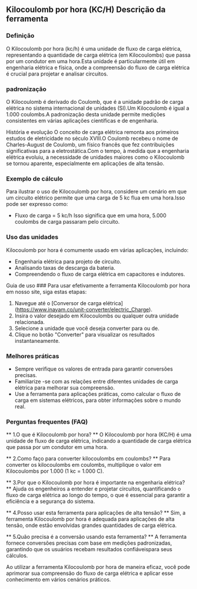 ## Kilocoulomb por hora (KC/H) Descrição da ferramenta

### Definição
O Kilocoulomb por hora (kc/h) é uma unidade de fluxo de carga elétrica, representando a quantidade de carga elétrica (em Kilocoulombs) que passa por um condutor em uma hora.Esta unidade é particularmente útil em engenharia elétrica e física, onde a compreensão do fluxo de carga elétrica é crucial para projetar e analisar circuitos.

### padronização
O Kilocoulomb é derivado do Coulomb, que é a unidade padrão de carga elétrica no sistema internacional de unidades (SI).Um Kilocoulomb é igual a 1.000 coulombs.A padronização desta unidade permite medições consistentes em várias aplicações científicas e de engenharia.

História e evolução
O conceito de carga elétrica remonta aos primeiros estudos de eletricidade no século XVIII.O Coulomb recebeu o nome de Charles-August de Coulomb, um físico francês que fez contribuições significativas para a eletrostática.Com o tempo, à medida que a engenharia elétrica evoluiu, a necessidade de unidades maiores como o Kilocoulomb se tornou aparente, especialmente em aplicações de alta tensão.

### Exemplo de cálculo
Para ilustrar o uso de Kilocoulomb por hora, considere um cenário em que um circuito elétrico permite que uma carga de 5 kc flua em uma hora.Isso pode ser expresso como:
- Fluxo de carga = 5 kc/h
Isso significa que em uma hora, 5.000 coulombs de carga passaram pelo circuito.

### Uso das unidades
Kilocoulomb por hora é comumente usado em várias aplicações, incluindo:
- Engenharia elétrica para projeto de circuito.
- Analisando taxas de descarga da bateria.
- Compreendendo o fluxo de carga elétrica em capacitores e indutores.

Guia de uso ###
Para usar efetivamente a ferramenta Kilocoulomb por hora em nosso site, siga estas etapas:
1. Navegue até o [Conversor de carga elétrica] (https://www.inayam.co/unit-converter/electric_Charge).
2. Insira o valor desejado em Kilocoulombs ou qualquer outra unidade relacionada.
3. Selecione a unidade que você deseja converter para ou de.
4. Clique no botão "Converter" para visualizar os resultados instantaneamente.

### Melhores práticas
- Sempre verifique os valores de entrada para garantir conversões precisas.
- Familiarize -se com as relações entre diferentes unidades de carga elétrica para melhorar sua compreensão.
- Use a ferramenta para aplicações práticas, como calcular o fluxo de carga em sistemas elétricos, para obter informações sobre o mundo real.

### Perguntas frequentes (FAQ)

** 1.O que é Kilocoulomb por hora? **
O Kilocoulomb por hora (KC/H) é uma unidade de fluxo de carga elétrica, indicando a quantidade de carga elétrica que passa por um condutor em uma hora.

** 2.Como faço para converter kilocoulombs em coulombs? **
Para converter os kilocoulombs em coulombs, multiplique o valor em Kilocoulombs por 1.000 (1 kc = 1.000 C).

** 3.Por que o Kilocoulomb por hora é importante na engenharia elétrica? **
Ajuda os engenheiros a entender e projetar circuitos, quantificando o fluxo de carga elétrica ao longo do tempo, o que é essencial para garantir a eficiência e a segurança do sistema.

** 4.Posso usar esta ferramenta para aplicações de alta tensão? **
Sim, a ferramenta Kilocoulomb por hora é adequada para aplicações de alta tensão, onde estão envolvidas grandes quantidades de carga elétrica.

** 5.Quão precisa é a conversão usando esta ferramenta? **
A ferramenta fornece conversões precisas com base em medições padronizadas, garantindo que os usuários recebam resultados confiáveis ​​para seus cálculos.

Ao utilizar a ferramenta Kilocoulomb por hora de maneira eficaz, você pode aprimorar sua compreensão do fluxo de carga elétrica e aplicar esse conhecimento em vários cenários práticos.